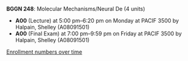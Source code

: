 **BGGN 248**: Molecular Mechanisms/Neural De (4 units)

- **A00** (Lecture) at 5:00 pm–6:20 pm on Monday at PACIF 3500 by Halpain, Shelley (A08091501)
- **A00** (Final Exam) at 7:00 pm–9:59 pm on Friday at PACIF 3500 by Halpain, Shelley (A08091501)

[Enrollment numbers over time](./BGGN248.tsv)
